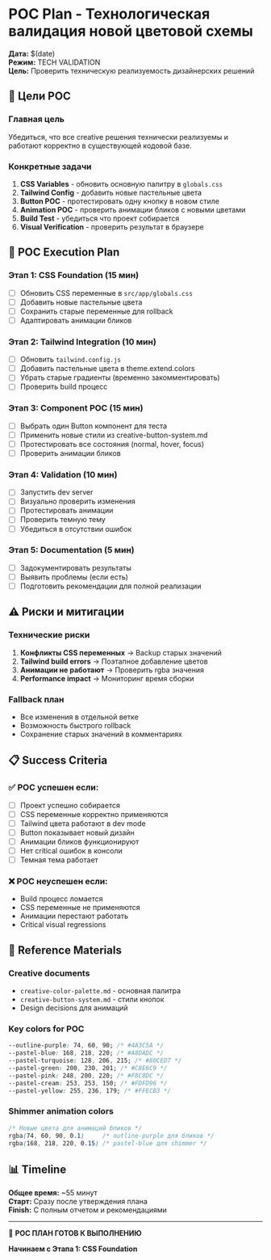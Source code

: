 # POC Plan - Технологическая валидация новой цветовой схемы

**Дата:** $(date)  
**Режим:** TECH VALIDATION  
**Цель:** Проверить техническую реализуемость дизайнерских решений

## 🎯 Цели POC

### Главная цель

Убедиться, что все creative решения технически реализуемы и работают корректно в существующей кодовой базе.

### Конкретные задачи

1. **CSS Variables** - обновить основную палитру в `globals.css`
2. **Tailwind Config** - добавить новые пастельные цвета
3. **Button POC** - протестировать одну кнопку в новом стиле
4. **Animation POC** - проверить анимации бликов с новыми цветами
5. **Build Test** - убедиться что проект собирается
6. **Visual Verification** - проверить результат в браузере

## 🚀 POC Execution Plan

### Этап 1: CSS Foundation (15 мин)

- [ ] Обновить CSS переменные в `src/app/globals.css`
- [ ] Добавить новые пастельные цвета
- [ ] Сохранить старые переменные для rollback
- [ ] Адаптировать анимации бликов

### Этап 2: Tailwind Integration (10 мин)

- [ ] Обновить `tailwind.config.js`
- [ ] Добавить пастельные цвета в theme.extend.colors
- [ ] Убрать старые градиенты (временно закомментировать)
- [ ] Проверить build процесс

### Этап 3: Component POC (15 мин)

- [ ] Выбрать один Button компонент для теста
- [ ] Применить новые стили из creative-button-system.md
- [ ] Протестировать все состояния (normal, hover, focus)
- [ ] Проверить анимации бликов

### Этап 4: Validation (10 мин)

- [ ] Запустить dev server
- [ ] Визуально проверить изменения
- [ ] Протестировать анимации
- [ ] Проверить темную тему
- [ ] Убедиться в отсутствии ошибок

### Этап 5: Documentation (5 мин)

- [ ] Задокументировать результаты
- [ ] Выявить проблемы (если есть)
- [ ] Подготовить рекомендации для полной реализации

## ⚠️ Риски и митигации

### Технические риски

1. **Конфликты CSS переменных** → Backup старых значений
2. **Tailwind build errors** → Поэтапное добавление цветов
3. **Анимации не работают** → Проверить rgba значения
4. **Performance impact** → Мониторинг время сборки

### Fallback план

- Все изменения в отдельной ветке
- Возможность быстрого rollback
- Сохранение старых значений в комментариях

## 📋 Success Criteria

### ✅ POC успешен если:

- [ ] Проект успешно собирается
- [ ] CSS переменные корректно применяются
- [ ] Tailwind цвета работают в dev mode
- [ ] Button показывает новый дизайн
- [ ] Анимации бликов функционируют
- [ ] Нет critical ошибок в консоли
- [ ] Темная тема работает

### ❌ POC неуспешен если:

- Build процесс ломается
- CSS переменные не применяются
- Анимации перестают работать
- Critical visual regressions

## 🎨 Reference Materials

### Creative documents

- `creative-color-palette.md` - основная палитра
- `creative-button-system.md` - стили кнопок
- Design decisions для анимаций

### Key colors for POC

```css
--outline-purple: 74, 60, 90; /* #4A3C5A */
--pastel-blue: 168, 218, 220; /* #A8DADC */
--pastel-turquoise: 128, 206, 215; /* #80CED7 */
--pastel-green: 200, 230, 201; /* #C8E6C9 */
--pastel-pink: 248, 200, 220; /* #F8C8DC */
--pastel-cream: 253, 253, 150; /* #FDFD96 */
--pastel-yellow: 255, 236, 179; /* #FFECB3 */
```

### Shimmer animation colors

```css
/* Новые цвета для анимаций бликов */
rgba(74, 60, 90, 0.1)     /* outline-purple для бликов */
rgba(168, 218, 220, 0.15) /* pastel-blue для shimmer */
```

## 📊 Timeline

**Общее время:** ~55 минут  
**Старт:** Сразу после утверждения плана  
**Finish:** С полным отчетом и рекомендациями

---

🔧 **POC ПЛАН ГОТОВ К ВЫПОЛНЕНИЮ**

**Начинаем с Этапа 1: CSS Foundation**
